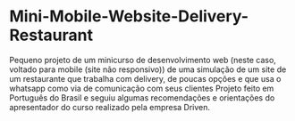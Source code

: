 # Mini-Mobile-Website-Delivery-Restaurant
Pequeno projeto de um minicurso de desenvolvimento web (neste caso, voltado para mobile (site não responsivo)) de uma simulação de um site de um restaurante que trabalha com delivery, de poucas opções e que usa o whatsapp como via de comunicação com seus clientes
Projeto feito em Português do Brasil e seguiu algumas recomendações e orientações do apresentador do curso realizado pela empresa Driven.
